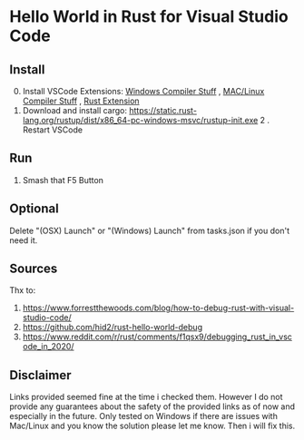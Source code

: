 # Hello World in Rust for Visual Studio Code

## Install

0. Install VSCode Extensions: [Windows Compiler Stuff](https://code.visualstudio.com/docs/languages/cpp) , [MAC/Linux Compiler Stuff](https://marketplace.visualstudio.com/items?itemName=vadimcn.vscode-lldb) , [Rust Extension](https://marketplace.visualstudio.com/items?itemName=rust-lang.rust)
1. Download and install cargo: https://static.rust-lang.org/rustup/dist/x86_64-pc-windows-msvc/rustup-init.exe
2 . Restart VSCode

## Run

1. Smash that F5 Button

## Optional 

Delete "(OSX) Launch" or "(Windows) Launch" from tasks.json if you don't need it.

## Sources 

Thx to:
 1. https://www.forrestthewoods.com/blog/how-to-debug-rust-with-visual-studio-code/
 2. https://github.com/hid2/rust-hello-world-debug
 2. https://www.reddit.com/r/rust/comments/f1qsx9/debugging_rust_in_vscode_in_2020/

## Disclaimer 

Links provided seemed fine at the time i checked them. 
However I do not provide any guarantees about the safety of the provided links as of now and especially in the future.
Only tested on Windows if there are issues with Mac/Linux and you know the solution please let me know.
Then i will fix this. 
